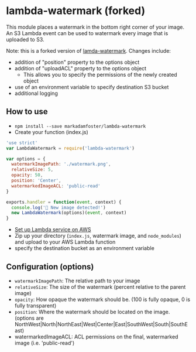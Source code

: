 # lambda-watermark (forked)

This module places a watermark in the bottom right corner of your image. An S3
Lambda event can be used to watermark every image that is uploaded to S3.

Note: this is a forked version of
[lamda-watermark](https://github.com/prestonvanloon/lambda-watermark). Changes
include:

- addition of "position" property to the options object
- addition of "uploadACL" property to the options object
  - This allows you to specify the permissions of the newly created object
- use of an environment variable to specify destination S3 bucket
- additional logging

## How to use

- `npm install --save markadamfoster/lambda-watermark`
- Create your function (index.js)

```javascript
'use strict'
var LambdaWatermark = require('lambda-watermark')

var options = {
  watermarkImagePath: './watermark.png',
  relativeSize: 5,
  opacity: 50,
  position: 'Center',
  watermarkedImageACL: 'public-read'
}

exports.handler = function(event, context) {
  console.log('🚨 New image detected!')
  new LambdaWatermark(options)(event, context)
}
```

- [Set up Lambda service on AWS](http://docs.aws.amazon.com/lambda/latest/dg/getting-started.html)
- Zip up your directory (`index.js`, watermark image, and `node_modules`) and upload
  to your AWS Lambda function
- specify the destination bucket as an environment variable

## Configuration (options)

- `watermarkImagePath`: The relative path to your image
- `relativeSize`: The size of the watermark (percent relative to the parent
  image)
- `opacity`: How opaque the watermark should be. (100 is fully opaque, 0 is
  fully transparent)
- `position`: Where the watermark should be located on the image. (options are
  NorthWest|North|NorthEast|West|Center|East|SouthWest|South|SouthEast)
- watermarkedImageACL: ACL permissions on the final, watermarked image (i.e. 'public-read')
